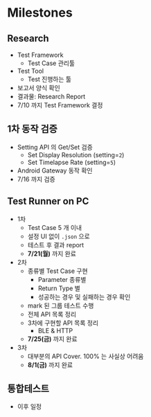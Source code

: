 # Milestones

## Research
- Test Framework
  - Test Case 관리툴
- Test Tool
  - Test 진행하는 툴
- 보고서 양식 확인
- 결과물: Research Report
- 7/10 까지 Test Framework 결정

## 1차 동작 검증
- Setting API 의 Get/Set 검증
  - Set Display Resolution (setting=`2`)
  - Set Timelapse Rate (setting=`5`)
- Android Gateway 동작 확인
- 7/16 까지 검증

## Test Runner on PC
- 1차
  - Test Case 5 개 이내
  - 설정 UI 없이 `.json` 으로
  - 테스트 후 결과 report
  - **7/21(월)** 까지 완료
- 2차
  - 종류별 Test Case 구현
    - Parameter 종류별
    - Return Type 별
    - 성공하는 경우 및 실패하는 경우 확인
  - mark 된 그룹 테스트 수행
  - 전체 API 목록 정리
  - 3차에 구현할 API 목록 정리
    - BLE & HTTP
  - **7/25(금)** 까지 완료
- 3차
  - 대부분의 API Cover. 100% 는 사실상 어려움
  - **8/1(금)** 까지 완료

## 통합테스트
- 이후 일정
